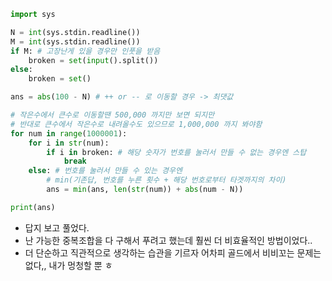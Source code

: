 ``` python
import sys

N = int(sys.stdin.readline())
M = int(sys.stdin.readline())
if M: # 고장난게 있을 경우만 인풋을 받음
    broken = set(input().split())
else:
    broken = set()

ans = abs(100 - N) # ++ or -- 로 이동할 경우 -> 최댓값

# 작은수에서 큰수로 이동할땐 500,000 까지만 보면 되지만
# 반대로 큰수에서 작은수로 내려올수도 있으므로 1,000,000 까지 봐야함
for num in range(1000001): 
    for i in str(num):
        if i in broken: # 해당 숫자가 번호를 눌러서 만들 수 없는 경우엔 스탑
            break
    else: # 번호를 눌러서 만들 수 있는 경우엔
    	# min(기존답, 번호를 누른 횟수 + 해당 번호로부터 타겟까지의 차이)
        ans = min(ans, len(str(num)) + abs(num - N))

print(ans)
```
- 답지 보고 풀었다. 
- 난 가능한 중복조합을 다 구해서 푸려고 했는데 훨씬 더 비효율적인 방법이었다.. 
- 더 단순하고 직관적으로 생각하는 습관을 기르자 어차피 골드에서 비비꼬는 문제는 없다,, 내가 멍청할 뿐 ㅎ